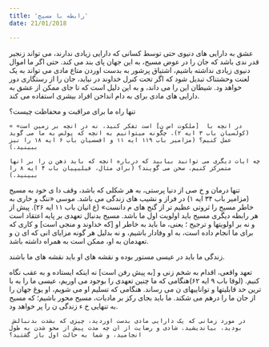 ```yaml
---
title: 'رابطه با مسیح'
date: 21/01/2018

---
```


عشق به دارایی های دنیوی حتی توسط کسانی که دارایی زیادی ندارند، می تواند زنجیر قدر ندی باشد که جان را در عوض مسیح، به این جهان پای بند می کند. حتی اگر ما اموال دنیوی زیادی نداشته باشیم، اشتیاق پرشور به بدست اوردن متاع مادی می تواند به یک لعنت وحشتناک تبدیل شود که اگر تحت کنرل خداوند در نیاید، جان را از رستگاری دور خواهد  ود. شیطان این را می داند، و به این دلیل است که تا جای ممکن
از عشق به دارایی های مادی برای به دام انداخن افراد بیشری استفاده می کند.

تنها راه ما برای مراقبت و محفاظت چیست؟

`« در انچه با  [ملکوت اس ن] است تفکر کنید، نه در انچه بر زمین است» (کولسیان باب ۳ ایه ۲). چگونه میتوانیم به انچه که پولس به ما می گوید عمل کنیم؟ (مزامیر باب ١١۹ ایه ١١ و افسسیان باب ۶ ایه ١۸ را نیز ببینید.)`

`چه ایات دیگری می توانید بیابید که درباره انچه که باید ذهن ن را بر انها متمرکز کنیم، سخن می گویند؟ (برای مثال، فیلیپیان باب ۴ ایه ۸ را ببینید.)`

تنها درمان و خ صی از دنیا پرستی، به هر شکلی که باشد، وقف دا ی خود به مسیح (مزامیر باب ۳۴ ایه ۱) در فراز و نشیب های زندگی می باشد. موسی «ننگ و خاری به خاطر مسیح را ثروتی عظیم تر از گنج های م  دانست» (ع انیان باب ۱۱ ایه ۲۶). پیش از هر رابطه دیگری مسیح باید اولویت اول ما باشد. مسیح بدنبال تعهدی بر پایه اعتقاد است و نه بر اولویتها و ترجیح ؛ یعنی، ما باید به خاطر او [که خداوند و منجی است] و کاری که برای ما انجام داده است، به او وفادار باشیم، و نه بدلیل هر گونه مزایای انی که ای ن و تعهدمان به او، ممکن است به همراه داشته باشد.

زندگی ما باید در عیسی مستور بوده و نقشه های او باید نقشه های ما باشند.

تعهد واقعی، اقدام به شخم زنی و [به پیش رفن است] نه اینکه ایستاده و به عقب نگاه کنیم. (لوقا باب ۹ ایه ۶۲)هنگامی که ما چنین تعهدی را بوجود می اوریم، عیسی ما را به با ترین حد قابلیتها و تواناییهای ن می رساند. هنگامی که تسلیم او می شویم، او یوغ جهان را از جان ما را درهم می شکند. ما باید بجای  رکز بر مادیات، مسیح محور باشیم؛ که مسیح به تنهایی خ ء زندگی ن را پر خواهد  ود.

`در مورد زمانی که یک دارایی مادی بدست اوردید، چیزی که بشدت بدنبالش￼ بودید، بیاندیشید. شادی و رضایت از ان چه مدت پیش از محو شدن به طول انجامید، و شما به حالت اول باز گشتید؟`